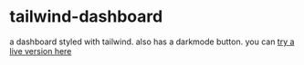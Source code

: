 # tailwind-dashboard
a dashboard styled with tailwind. also has a darkmode button. 
you can [try a live version here](https://marvelous-faloodeh-5c3ced.netlify.app/)
